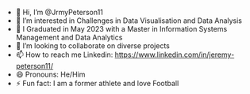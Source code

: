 - 👋 Hi, I’m @JrmyPeterson11
- 👀 I’m interested in Challenges in Data Visualisation and Data Analysis
- 🌱 I Graduated in May 2023 with a Master in Information Systems Management and Data Analytics
- 💞️ I’m looking to collaborate on diverse projects
- 📫 How to reach me Linkedin: https://www.linkedin.com/in/jeremy-peterson11/
- 😄 Pronouns: He/Him
- ⚡ Fun fact: I am a former athlete and love Football

<!---
JrmyPeterson11/JrmyPeterson11 is a ✨ special ✨ repository because its `README.md` (this file) appears on your GitHub profile.
You can click the Preview link to take a look at your changes.
--->
